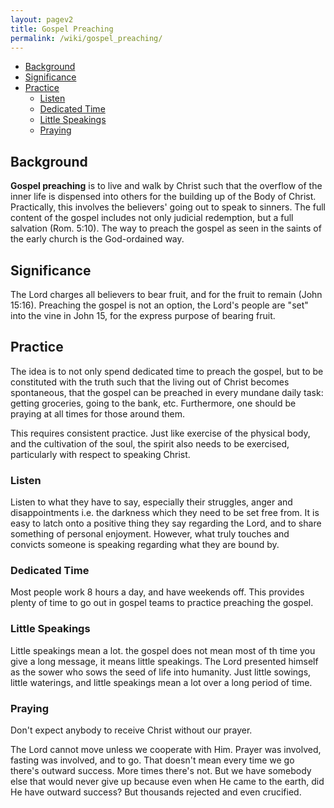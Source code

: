 ```yaml
---
layout: pagev2
title: Gospel Preaching
permalink: /wiki/gospel_preaching/
---
```

- [Background](#background)
- [Significance](#significance)
- [Practice](#practice)
  - [Listen](#listen)
  - [Dedicated Time](#dedicated-time)
  - [Little Speakings](#little-speakings)
  - [Praying](#praying)

## Background

**Gospel preaching** is to live and walk by Christ such that the overflow of the inner life is dispensed into others for the building up of the Body of Christ. Practically, this involves the believers' going out to speak to sinners. The full content of the gospel includes not only judicial redemption, but a full salvation (Rom. 5:10). The way to preach the gospel as seen in the saints of the early church is the God-ordained way.

## Significance

The Lord charges all believers to bear fruit, and for the fruit to remain (John 15:16). Preaching the gospel is not an option, the Lord's people are "set" into the vine in John 15, for the express purpose of bearing fruit. 

## Practice

The idea is to not only spend dedicated time to preach the gospel, but to be constituted with the truth such that the living out of Christ becomes spontaneous, that the gospel can be preached in every mundane daily task: getting groceries, going to the bank, etc. Furthermore, one should be praying at all times for those around them.

This requires consistent practice. Just like exercise of the physical body, and the cultivation of the soul, the spirit also needs to be exercised, particularly with respect to speaking Christ. 

### Listen

Listen to what they have to say, especially their struggles, anger and disappointments i.e. the darkness which they need to be set free from. It is easy to latch onto a positive thing they say regarding the Lord, and to share something of personal enjoyment. However, what truly touches and convicts someone is speaking regarding what they are bound by.

### Dedicated Time

Most people work 8 hours a day, and have weekends off. This provides plenty of time to go out in gospel teams to practice preaching the gospel.

### Little Speakings

Little speakings mean a lot. the gospel does not mean most of th time you give a long message, it means little speakings. The Lord presented himself as the sower who sows the seed of life into humanity. Just little sowings, little waterings, and little speakings mean a lot over a long period of time.

### Praying 

Don't expect anybody to receive Christ without our prayer.

The Lord cannot move unless we cooperate with Him. Prayer was involved, fasting was involved, and to go. That doesn't mean every time we go there's outward success. More times there's not. But we have somebody else that would never give up because even when He came to the earth, did He have outward success? But thousands rejected and even crucified.
